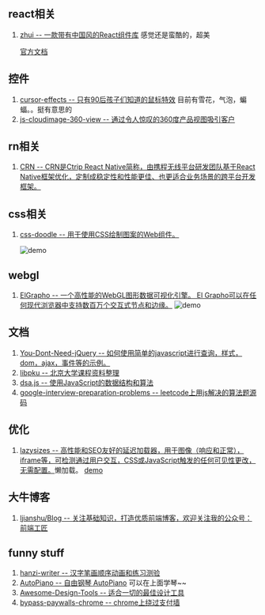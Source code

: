 ## react相关
1. [zhui -- 一款带有中国风的React组件库](https://github.com/zhui-team/zhui) 感觉还是蛮酷的，超美
    
    [官方文档](https://inspiring-bardeen-426f2e.netlify.com/card)
    
## 控件
1. [cursor-effects -- 只有90后孩子们知道的鼠标特效](https://github.com/tholman/cursor-effects)
    目前有雪花，气泡，蝙蝠。。挺有意思的
2. [js-cloudimage-360-view -- 通过令人惊叹的360度产品视图吸引客户](https://github.com/scaleflex/js-cloudimage-360-view)
## rn相关
1. [CRN -- CRN是Ctrip React Native简称，由携程无线平台研发团队基于React Native框架优化，定制成稳定性和性能更佳、也更适合业务场景的跨平台开发框架。](https://github.com/ctripcorp/CRN)
## css相关
1. [css-doodle -- 用于使用CSS绘制图案的Web组件。](https://github.com/css-doodle/css-doodle)

    ![demo](https://github.com/css-doodle/css-doodle/raw/master/screenshot/doodle.png)
## webgl
1. [ElGrapho -- 一个高性能的WebGL图形数据可视化引擎。 El Grapho可以在任何现代浏览器中支持数百万个交互式节点和边缘。](https://github.com/ericdrowell/ElGrapho)
![demo](https://raw.githubusercontent.com/ericdrowell/ElGrapho/master/img/elgrapho-examples.png)
## 文档
1. [You-Dont-Need-jQuery -- 如何使用简单的javascript进行查询，样式，dom，ajax，事件等的示例。](https://github.com/nefe/You-Dont-Need-jQuery)
2. [libpku -- 北京大学课程资料整理](https://github.com/lib-pku/libpku)
3. [dsa.js -- 使用JavaScript的数据结构和算法](https://github.com/amejiarosario/dsa.js)
4. [google-interview-preparation-problems -- leetcode上用js解决的算法题源码](https://github.com/mgechev/google-interview-preparation-problems)
## 优化
1. [lazysizes -- 高性能和SEO友好的延迟加载器，用于图像（响应和正常），iframe等，可检测通过用户交互，CSS或JavaScript触发的任何可见性更改，无需配置。](https://github.com/aFarkas/lazysizes)懒加载。
[demo](https://blog.csdn.net/gao449812984/article/details/80900546)
## 大牛博客
1. [ljianshu/Blog -- 关注基础知识，打造优质前端博客，欢迎关注我的公众号：前端工匠](https://github.com/ljianshu/Blog)
## funny stuff
1. [hanzi-writer -- 汉字笔画顺序动画和练习测验](https://github.com/chanind/hanzi-writer)
2. [AutoPiano -- 自由钢琴 AutoPiano](https://github.com/WarpPrism/AutoPiano) 可以在上面学琴~~
3. [Awesome-Design-Tools -- 适合一切的最佳设计工具](https://github.com/LisaDziuba/Awesome-Design-Tools)
4. [bypass-paywalls-chrome -- chrome上绕过支付墙](https://github.com/iamadamdev/bypass-paywalls-chrome)